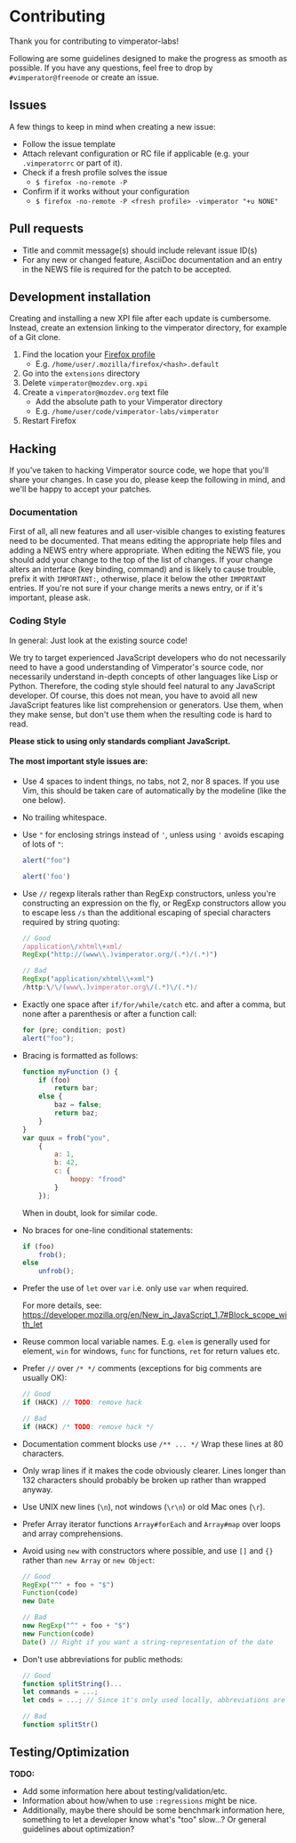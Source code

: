 Contributing
============

Thank you for contributing to vimperator-labs!

Following are some guidelines designed to make the progress as smooth as
possible. If you have any questions, feel free to drop by
`#vimperator@freenode` or create an issue.

Issues
------

A few things to keep in mind when creating a new issue:

- Follow the issue template
- Attach relevant configuration or RC file if applicable (e.g. your
  `.vimperatorrc` or part of it).
- Check if a fresh profile solves the issue
    - `$ firefox -no-remote -P`
- Confirm if it works without your configuration
    - `$ firefox -no-remote -P <fresh profile> -vimperator "+u NONE"`

Pull requests
-------------

- Title and commit message(s) should include relevant issue ID(s)
- For any new or changed feature, AsciiDoc documentation and an entry in the
  NEWS file is required for the patch to be accepted.

Development installation
------------------------

Creating and installing a new XPI file after each update is cumbersome.
Instead, create an extension linking to the vimperator directory, for example
of a Git clone.

1. Find the location your [Firefox profile](http://kb.mozillazine.org/Profile_folder_-_Firefox)
    - E.g. `/home/user/.mozilla/firefox/<hash>.default`
2. Go into the `extensions` directory
3. Delete `vimperator@mozdev.org.xpi`
4. Create a `vimperator@mozdev.org` text file
    - Add the absolute path to your Vimperator directory
    - E.g. `/home/user/code/vimperator-labs/vimperator`
5. Restart Firefox

Hacking
-------

If you've taken to hacking Vimperator source code, we hope that you'll share
your changes. In case you do, please keep the following in mind, and we'll be
happy to accept your patches.

### Documentation

First of all, all new features and all user-visible changes to existing
features need to be documented. That means editing the appropriate help files
and adding a NEWS entry where appropriate. When editing the NEWS file, you
should add your change to the top of the list of changes. If your change alters
an interface (key binding, command) and is likely to cause trouble, prefix it
with `IMPORTANT:`, otherwise, place it below the other `IMPORTANT` entries. If
you're not sure if your change merits a news entry, or if it's important,
please ask.

### Coding Style

In general: Just look at the existing source code!

We try to target experienced JavaScript developers who do not necessarily need
to have a good understanding of Vimperator's source code, nor necessarily
understand in-depth concepts of other languages like Lisp or Python. Therefore,
the coding style should feel natural to any JavaScript developer. Of course,
this does not mean, you have to avoid all new JavaScript features like list
comprehension or generators. Use them, when they make sense, but don't use them
when the resulting code is hard to read.

**Please stick to using only standards compliant JavaScript.**

#### The most important style issues are:

- Use 4 spaces to indent things, no tabs, not 2, nor 8 spaces. If you use Vim,
  this should be taken care of automatically by the modeline (like the one
  below).

- No trailing whitespace.

- Use `"` for enclosing strings instead of `'`, unless using `'` avoids
  escaping of lots of `"`:

  ```javascript
  alert("foo")

  alert('foo')
  ```

- Use `//` regexp literals rather than RegExp constructors, unless you're
  constructing an expression on the fly, or RegExp constructors allow you to
  escape less `/s` than the additional escaping of special characters required
  by string quoting:

  ```javascript
  // Good
  /application\/xhtml\+xml/
  RegExp("http://(www\\.)vimperator.org/(.*)/(.*)")

  // Bad
  RegExp("application/xhtml\\+xml")
  /http:\/\/(www\.)vimperator.org\/(.*)\/(.*)/
  ```

- Exactly one space after `if/for/while/catch` etc. and after a comma, but none
  after a parenthesis or after a function call:

  ```javascript
  for (pre; condition; post)
  alert("foo");
  ```

- Bracing is formatted as follows:

  ```javascript
  function myFunction () {
      if (foo)
          return bar;
      else {
          baz = false;
          return baz;
      }
  }
  var quux = frob("you",
      {
          a: 1,
          b: 42,
          c: {
              hoopy: "frood"
          }
      });
  ```

  When in doubt, look for similar code.

- No braces for one-line conditional statements:

  ```javascript
  if (foo)
      frob();
  else
      unfrob();
  ```

- Prefer the use of `let` over `var` i.e. only use `var` when required.

  For more details, see:
  https://developer.mozilla.org/en/New_in_JavaScript_1.7#Block_scope_with_let

- Reuse common local variable names. E.g. `elem` is generally used for element,
  `win` for windows, `func` for functions, `ret` for return values etc.

- Prefer `//` over `/* */` comments (exceptions for big comments are usually
  OK):

  ```javascript
  // Good
  if (HACK) // TODO: remove hack

  // Bad
  if (HACK) /* TODO: remove hack */
  ```

- Documentation comment blocks use `/** ... */` Wrap these lines at 80
  characters.

- Only wrap lines if it makes the code obviously clearer. Lines longer than 132
  characters should probably be broken up rather than wrapped anyway.

- Use UNIX new lines (`\n`), not windows (`\r\n`) or old Mac ones (`\r`).

- Prefer Array iterator functions `Array#forEach` and `Array#map` over loops
  and array comprehensions.

- Avoid using `new` with constructors where possible, and use `[]` and
  `{}` rather than `new Array` or `new Object`:

  ```javascript
  // Good
  RegExp("^" + foo + "$")
  Function(code)
  new Date

  // Bad
  new RegExp("^" + foo + "$")
  new Function(code)
  Date() // Right if you want a string-representation of the date
  ```

- Don't use abbreviations for public methods:

  ```javascript
  // Good
  function splitString()...
  let commands = ...;
  let cmds = ...; // Since it's only used locally, abbreviations are ok, but so are the full names

  // Bad
  function splitStr()
  ```

Testing/Optimization
--------------------

**TODO:**

- Add some information here about testing/validation/etc.
- Information about how/when to use `:regressions` might be nice.
- Additionally, maybe there should be some benchmark information here,
  something to let a developer know what's "too" slow...? Or general guidelines
  about optimization?

<!-- vim: set ft=markdown sw=4 ts=4 sts=4 et ai: -->

